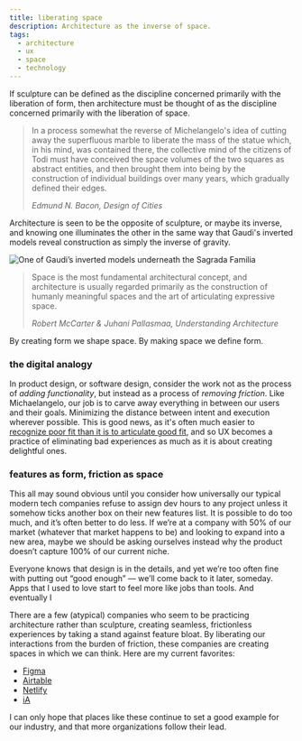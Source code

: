 ```yaml
---
title: liberating space
description: Architecture as the inverse of space.
tags:
  - architecture
  - ux
  - space
  - technology
---
```


If sculpture can be defined as the discipline concerned primarily with the liberation of form, then architecture must be thought of as the discipline concerned primarily with the liberation of space.

> In a process somewhat the reverse of Michelangelo's idea of cutting away the superfluous marble to liberate the mass of the statue which, in his mind, was contained there, the collective mind of the citizens of Todi must have conceived the space volumes of the two squares as abstract entities, and then brought them into being by the construction of individual buildings over many years, which gradually defined their edges.
> 
> <cite>Edmund N. Bacon, *Design of Cities*</cite>

Architecture is seen to be the opposite of sculpture, or maybe its inverse, and knowing one illuminates the other in the same way that Gaudi's inverted models reveal construction as simply the inverse of gravity.

![One of Gaudi’s inverted models underneath the Sagrada Familia][sagrada]

> Space is the most fundamental architectural concept, and architecture is usually regarded primarily as the construction of humanly meaningful spaces and the art of articulating expressive space.
> 
> <cite>Robert McCarter & Juhani Pallasmaa, *Understanding Architecture*</cite>

By creating form we shape space. By making space we define form.

### the digital analogy

In product design, or software design, consider the work not as the process of *adding functionality*, but instead as a process of *removing friction*. Like Michaelangelo, our job is to carve away everything in between our users and their goals. Minimizing the distance between intent and execution wherever possible. This is good news, as it's often much easier to [recognize poor fit than it is to articulate good fit][notes], and so UX becomes a practice of eliminating bad experiences as much as it is about creating delightful ones.

### features as form, friction as space

This all may sound obvious until you consider how universally our typical modern tech companies refuse to assign dev hours to any project unless it somehow ticks another box on their new features list. It is possible to do too much, and it’s often better to do less. If we’re at a company with 50% of our market (whatever that market happens to be) and looking to expand into a new area, maybe we should be asking ourselves instead why the product doesn’t capture 100% of our current niche.

Everyone knows that design is in the details, and yet we’re too often fine with putting out “good enough” — we’ll come back to it later, someday. Apps that I used to love start to feel more like jobs than tools. And eventually I

There are a few (atypical) companies who seem to be practicing architecture rather than sculpture, creating seamless, frictionless experiences by taking a stand against feature bloat. By liberating our interactions from the burden of friction, these companies are creating spaces in which we can think. Here are my current favorites:

- [Figma][figma]
- [Airtable][airtable]
- [Netlify][netlify]
- [iA][ia]

I can only hope that places like these continue to set a good example for our industry, and that more organizations follow their lead.

[sagrada]: https://res.cloudinary.com/aias/image/upload/v1579404221/the-innocent-i/sagrada-familia-barcelona-gaudi.png
[notes]: https://www.hup.harvard.edu/catalog.php?isbn=9780674627512

[figma]: https://figma.com/
[airtable]: https://airtable.com/
[netlify]: https://netlify.com/
[ia]: https://ia.net/
